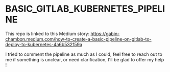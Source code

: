 # BASIC_GITLAB_KUBERNETES_PIPELINE

This repo is linked to this Medium story:
https://gabin-chambon.medium.com/how-to-create-a-basic-pipeline-on-gitlab-to-deploy-to-kubernetes-4a6b532f59a

I tried to comment the pipeline as much as I could, feel free to reach out to me if something is unclear, or need clarification, I'll be glad to offer my help !

